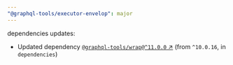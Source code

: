 ```yaml
---
"@graphql-tools/executor-envelop": major
---
```

dependencies updates:
  - Updated dependency [`@graphql-tools/wrap@^11.0.0` ↗︎](https://www.npmjs.com/package/@graphql-tools/wrap/v/11.0.0) (from `^10.0.16`, in `dependencies`)
